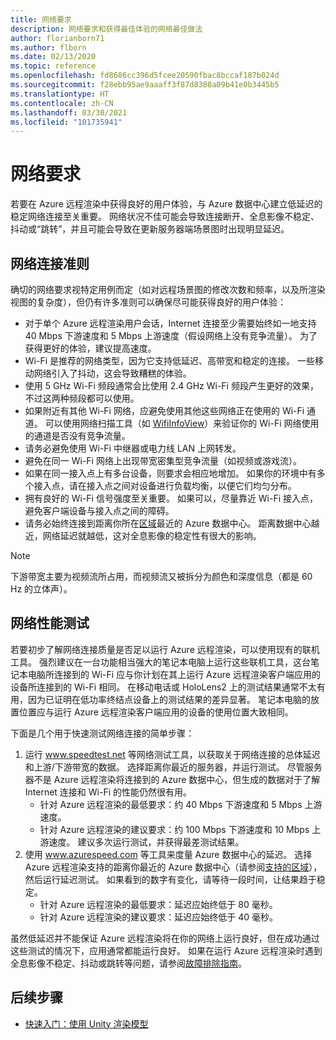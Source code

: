```yaml
---
title: 网络要求
description: 网络要求和获得最佳体验的网络最佳做法
author: florianborn71
ms.author: flborn
ms.date: 02/13/2020
ms.topic: reference
ms.openlocfilehash: fd8686cc396d5fcee20590fbac8bccaf187b024d
ms.sourcegitcommit: f28ebb95ae9aaaff3f87d8388a09b41e0b3445b5
ms.translationtype: HT
ms.contentlocale: zh-CN
ms.lasthandoff: 03/30/2021
ms.locfileid: "101735941"
---
```

# <a name="network-requirements"></a>网络要求

若要在 Azure 远程渲染中获得良好的用户体验，与 Azure 数据中心建立低延迟的稳定网络连接至关重要。 网络状况不佳可能会导致连接断开、全息影像不稳定、抖动或“跳转”，并且可能会导致在更新服务器端场景图时出现明显延迟。

## <a name="guidelines-for-network-connectivity"></a>网络连接准则

确切的网络要求视特定用例而定（如对远程场景图的修改次数和频率，以及所渲染视图的复杂度），但仍有许多准则可以确保尽可能获得良好的用户体验：

* 对于单个 Azure 远程渲染用户会话，Internet 连接至少需要始终如一地支持 40 Mbps 下游速度和 5 Mbps 上游速度（假设网络上没有竞争流量）。 为了获得更好的体验，建议提高速度。 
* Wi-Fi 是推荐的网络类型，因为它支持低延迟、高带宽和稳定的连接。 一些移动网络引入了抖动，这会导致糟糕的体验。 
* 使用 5 GHz Wi-Fi 频段通常会比使用 2.4 GHz Wi-Fi 频段产生更好的效果，不过这两种频段都可以使用。
* 如果附近有其他 Wi-Fi 网络，应避免使用其他这些网络正在使用的 Wi-Fi 通道。 可以使用网络扫描工具（如 [WifiInfoView](https://www.nirsoft.net/utils/wifi_information_view.html)）来验证你的 Wi-Fi 网络使用的通道是否没有竞争流量。
* 请务必避免使用 Wi-Fi 中继器或电力线 LAN 上网转发。
* 避免在同一 Wi-Fi 网络上出现带宽密集型竞争流量（如视频或游戏流）。
* 如果在同一接入点上有多台设备，则要求会相应地增加。 如果你的环境中有多个接入点，请在接入点之间对设备进行负载均衡，以便它们均匀分布。
* 拥有良好的 Wi-Fi 信号强度至关重要。 如果可以，尽量靠近 Wi-Fi 接入点，避免客户端设备与接入点之间的障碍。
* 请务必始终连接到距离你所在[区域](regions.md)最近的 Azure 数据中心。 距离数据中心越近，网络延迟就越低，这对全息影像的稳定性有很大的影响。

> [!NOTE]
> 下游带宽主要为视频流所占用，而视频流又被拆分为颜色和深度信息（都是 60 Hz 的立体声）。

## <a name="network-performance-tests"></a>网络性能测试

若要初步了解网络连接质量是否足以运行 Azure 远程渲染，可以使用现有的联机工具。 强烈建议在一台功能相当强大的笔记本电脑上运行这些联机工具，这台笔记本电脑所连接到的 Wi-Fi 应与你计划在其上运行 Azure 远程渲染客户端应用的设备所连接到的 Wi-Fi 相同。 在移动电话或 HoloLens2 上的测试结果通常不太有用，因为已证明在低功率终结点设备上的测试结果的差异显著。 笔记本电脑的放置位置应与运行 Azure 远程渲染客户端应用的设备的使用位置大致相同。

下面是几个用于快速测试网络连接的简单步骤：

1. 运行 www.speedtest.net 等网络测试工具，以获取关于网络连接的总体延迟和上游/下游带宽的数据。
选择距离你最近的服务器，并运行测试。 尽管服务器不是 Azure 远程渲染将连接到的 Azure 数据中心，但生成的数据对于了解 Internet 连接和 Wi-Fi 的性能仍然很有用。
   * 针对 Azure 远程渲染的最低要求：约 40 Mbps 下游速度和 5 Mbps 上游速度。
   * 针对 Azure 远程渲染的建议要求：约 100 Mbps 下游速度和 10 Mbps 上游速度。
建议多次运行测试，并获得最差测试结果。
1. 使用 www.azurespeed.com 等工具来度量 Azure 数据中心的延迟。 选择 Azure 远程渲染支持的距离你最近的 Azure 数据中心（请参阅[支持的区域](regions.md)），然后运行延迟测试。 如果看到的数字有变化，请等待一段时间，让结果趋于稳定。
   * 针对 Azure 远程渲染的最低要求：延迟应始终低于 80 毫秒。
   * 针对 Azure 远程渲染的建议要求：延迟应始终低于 40 毫秒。

虽然低延迟并不能保证 Azure 远程渲染将在你的网络上运行良好，但在成功通过这些测试的情况下，应用通常都能运行良好。
如果在运行 Azure 远程渲染时遇到全息影像不稳定、抖动或跳转等问题，请参阅[故障排除指南](../resources/troubleshoot.md)。

## <a name="next-steps"></a>后续步骤

* [快速入门：使用 Unity 渲染模型](../quickstarts/render-model.md)
